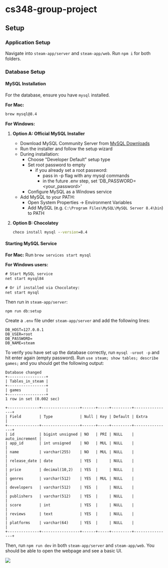# cs348-group-project

## Setup

### Application Setup

Navigate into `steam-app/server` and `steam-app/web`. Run `npm i` for both folders.

### Database Setup

#### MySQL Installation

For the database, ensure you have `mysql` installed.

**For Mac:**

```bash
brew mysql@8.4
```

**For Windows:**

1. **Option A: Official MySQL Installer**

   - Download MySQL Community Server from [MySQL Downloads](https://dev.mysql.com/downloads/mysql/)
   - Run the installer and follow the setup wizard
   - During installation:
     - Choose "Developer Default" setup type
     - Set root password to empty
       - if you already set a root password:
         - pass in -p flag with any mysql commands
         - in the future .env step, set 'DB_PASSWORD=<your_password>'
     - Configure MySQL as a Windows service
   - Add MySQL to your PATH:
     - Open System Properties → Environment Variables
     - Add MySQL (e.g. `C:\Program Files\MySQL\MySQL Server 8.4\bin`) to PATH

2. **Option B: Chocolatey**
   ```cmd
   choco install mysql --version=8.4
   ```

#### Starting MySQL Service

**For Mac:**
Run `brew services start mysql`

**For Windows users:**

```cmd
# Start MySQL service
net start mysql84

# Or if installed via Chocolatey:
net start mysql
```

Then run in `steam-app/server`:

```
npm run db:setup
```

Create a `.env` file under `steam-app/server` and add the following lines:

```
DB_HOST=127.0.0.1
DB_USER=root
DB_PASSWORD=
DB_NAME=steam
```

To verify you have set up the database correctly, run `mysql -uroot -p` and hit enter again (empty password). Run `use steam; show tables; describe games;` and you should get the following output:

```
Database changed
+-----------------+
| Tables_in_steam |
+-----------------+
| games           |
+-----------------+
1 row in set (0.002 sec)

+--------------+-----------------+------+-----+---------+----------------+
| Field        | Type            | Null | Key | Default | Extra          |
+--------------+-----------------+------+-----+---------+----------------+
| id           | bigint unsigned | NO   | PRI | NULL    | auto_increment |
| app_id       | int unsigned    | NO   | MUL | NULL    |                |
| name         | varchar(255)    | NO   | MUL | NULL    |                |
| release_date | date            | YES  |     | NULL    |                |
| price        | decimal(10,2)   | YES  |     | NULL    |                |
| genres       | varchar(512)    | YES  | MUL | NULL    |                |
| developers   | varchar(512)    | YES  |     | NULL    |                |
| publishers   | varchar(512)    | YES  |     | NULL    |                |
| score        | int             | YES  |     | NULL    |                |
| reviews      | text            | YES  |     | NULL    |                |
| platforms    | varchar(64)     | YES  |     | NULL    |                |
+--------------+-----------------+------+-----+---------+----------------+
```

Then, run `npm run dev` in both `steam-app/server` and `steam-app/web`. You should be able to open the webpage and see a basic UI.

![](https://i.gyazo.com/5f2050db04be0339518d407c1ab010dc.png)

